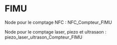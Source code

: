 # FIMU

Node pour le comptage NFC : NFC_Compteur_FIMU

Node pour le comptage laser, piezo et ultrasaon : piezo_laser_ultrason_Compteur_FIMU

